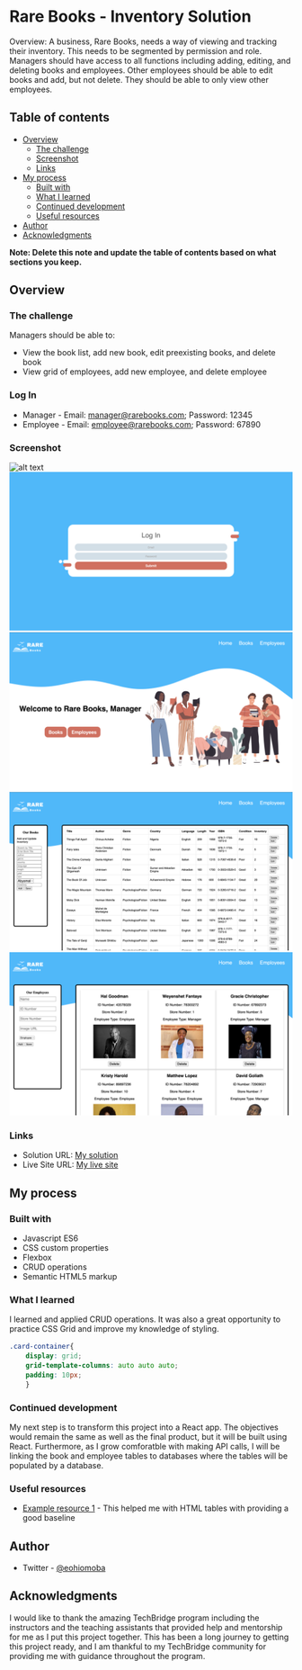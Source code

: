 # Rare Books - Inventory Solution

Overview: A business, Rare Books, needs a way of viewing and tracking their inventory. This needs to be segmented by permission and role. Managers should have access to all functions including adding, editing, and deleting books and employees. Other employees should be able to edit books and add, but not delete. They should be able to only view other employees. 

## Table of contents

- [Overview](#overview)
  - [The challenge](#the-challenge)
  - [Screenshot](#screenshot)
  - [Links](#links)
- [My process](#my-process)
  - [Built with](#built-with)
  - [What I learned](#what-i-learned)
  - [Continued development](#continued-development)
  - [Useful resources](#useful-resources)
- [Author](#author)
- [Acknowledgments](#acknowledgments)

**Note: Delete this note and update the table of contents based on what sections you keep.**

## Overview

### The challenge

Managers should be able to:

- View the book list, add new book, edit preexisting books, and delete book
- View grid of employees, add new employee, and delete employee

### Log In

- Manager - Email: manager@rarebooks.com; Password: 12345
- Employee - Email: employee@rarebooks.com; Password: 67890

### Screenshot

![alt text](images/landingpage.png "Screenshot of landing page")
![alt text](images/login.png "Log In screen")
![alt text](images/managerwelcome.png "Manager welcome screen")
![alt text](images/books.png "Manager book screen")
![alt text](images/employeetable.png "Manager employee screen")

### Links

- Solution URL: [My solution](https://github.com/ebukaohiomoba/rare-bookstore-app)
- Live Site URL: [My live site](https://ebukaohiomoba.github.io/rare-bookstore-app/)

## My process

### Built with

- Javascript ES6
- CSS custom properties
- Flexbox
- CRUD operations
- Semantic HTML5 markup



### What I learned

I learned and applied CRUD operations. It was also a great opportunity to practice CSS Grid and improve my knowledge of styling. 

```CSS Grid
.card-container{
    display: grid;
    grid-template-columns: auto auto auto;
    padding: 10px;
    }
```


### Continued development

My next step is to transform this project into a React app. The objectives would remain the same as well as the final product, but it will be built using React. Furthermore, as I grow comforatble with making API calls, I will be linking the book and employee tables to databases where the tables will be populated by a database. 

### Useful resources

- [Example resource 1](https://www.freecodecamp.org/news/a-step-by-step-guide-to-getting-started-with-html-tables-7f43b18f962b/) - This helped me with HTML tables with providing a good baseline 

## Author

- Twitter - [@eohiomoba](https://www.twitter.com/eohiomoba)


## Acknowledgments

I would like to thank the amazing TechBridge program including the instructors and the teaching assistants that provided help and mentorship for me as I put this project together. This has been a long journey to getting this project ready, and I am thankful to my TechBridge community for providing me with guidance throughout the program. 
